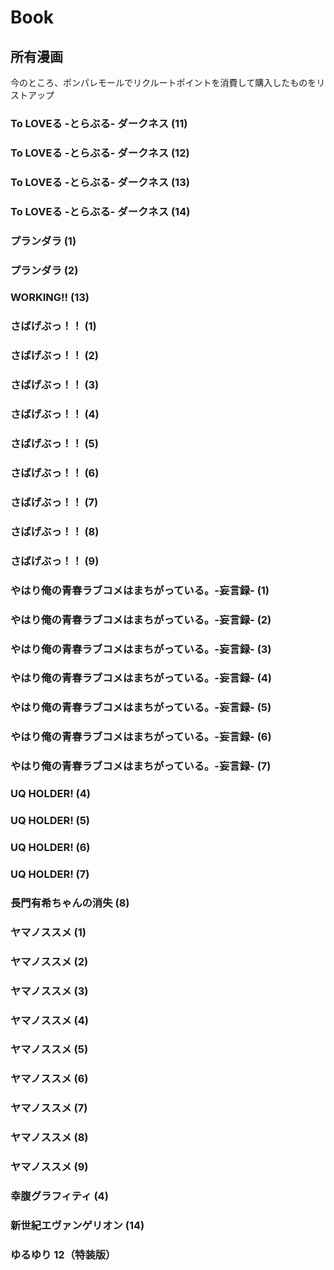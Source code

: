 Book
====

所有漫画
-------

今のところ、ポンパレモールでリクルートポイントを消費して購入したものをリストアップ

### To LOVEる -とらぶる- ダークネス (11)
### To LOVEる -とらぶる- ダークネス (12)
### To LOVEる -とらぶる- ダークネス (13)
### To LOVEる -とらぶる- ダークネス (14)
### プランダラ (1)
### プランダラ (2)
### WORKING!! (13)
### さばげぶっ！！ (1)
### さばげぶっ！！ (2)
### さばげぶっ！！ (3)
### さばげぶっ！！ (4)
### さばげぶっ！！ (5)
### さばげぶっ！！ (6)
### さばげぶっ！！ (7)
### さばげぶっ！！ (8)
### さばげぶっ！！ (9)
### やはり俺の青春ラブコメはまちがっている。-妄言録- (1)
### やはり俺の青春ラブコメはまちがっている。-妄言録- (2)
### やはり俺の青春ラブコメはまちがっている。-妄言録- (3)
### やはり俺の青春ラブコメはまちがっている。-妄言録- (4)
### やはり俺の青春ラブコメはまちがっている。-妄言録- (5)
### やはり俺の青春ラブコメはまちがっている。-妄言録- (6)
### やはり俺の青春ラブコメはまちがっている。-妄言録- (7)
### UQ HOLDER! (4)
### UQ HOLDER! (5)
### UQ HOLDER! (6)
### UQ HOLDER! (7)
### 長門有希ちゃんの消失 (8)
### ヤマノススメ (1)
### ヤマノススメ (2)
### ヤマノススメ (3)
### ヤマノススメ (4)
### ヤマノススメ (5)
### ヤマノススメ (6)
### ヤマノススメ (7)
### ヤマノススメ (8)
### ヤマノススメ (9)
### 幸腹グラフィティ (4)
### 新世紀エヴァンゲリオン (14)
### ゆるゆり 12（特装版）
